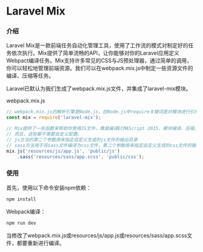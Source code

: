 # Laravel Mix

### 介绍
Laravel Mix是一款前端任务自动化管理工具，使用了工作流的模式对制定好的任务依次执行。Mix提供了简单流畅的API，让你能够对你的Laravel应用定义Webpact编译任务。Mix支持许多常见的CSS与JS预处理器，通过简单的调用，你可以轻松地管理前端资源。我们可以在webpack.mix.js中制定一些资源文件的编译、压缩等任务。  

Laravel已默认为我们生成了webpack.mix.js文件，并集成了laravel-mix模块。  

webpack.mix.js
```js
// webpack.mix.js的解析引擎是Node.js，在Node.js中require关键词是对模块进行引用。
const mix = require('laravel-mix');

// Mix提供了一些函数来帮助你使用JS文件，像是编译ECMAScript 2015、模块编译、压缩、以及简单地合并纯JS文件。
// 而且，这些都不需要自定义配置。
// js方法的第二个参数用来指定自定义生成的js文件的输出目录
// sass方法用于将sass文件编译为css文件，第二个参数用来指定自定义生成的css文件的输出目录
mix.js('resources/js/app.js', 'public/js')
    .sass('resources/sass/app.scss', 'public/css');
```

### 使用
首先，使用以下命令安装npm依赖：
```bash
npm install
```
Webpack编译：
```bash
npm run dev
```
当修改了webpack.mix.js或resources/js/app.js或resources/sass/app.scss文件，都要重新进行编译。